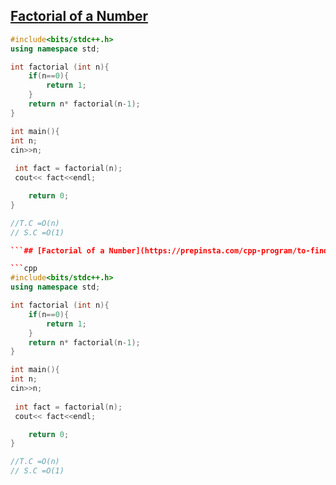 ## [Factorial of a Number](https://prepinsta.com/cpp-program/to-find-the-factorial-of-a-number/)

```cpp
#include<bits/stdc++.h>
using namespace std;

int factorial (int n){
    if(n==0){
        return 1;
    }
    return n* factorial(n-1);
}

int main(){
int n;
cin>>n;
 
 int fact = factorial(n);
 cout<< fact<<endl;

    return 0;
}

//T.C =O(n)
// S.C =O(1)

```## [Factorial of a Number](https://prepinsta.com/cpp-program/to-find-the-factorial-of-a-number/)

```cpp
#include<bits/stdc++.h>
using namespace std;

int factorial (int n){
    if(n==0){
        return 1;
    }
    return n* factorial(n-1);
}

int main(){
int n;
cin>>n;
 
 int fact = factorial(n);
 cout<< fact<<endl;

    return 0;
}

//T.C =O(n)
// S.C =O(1)

```